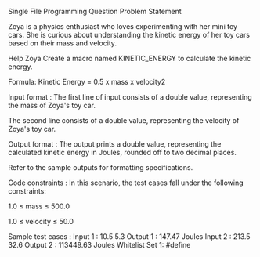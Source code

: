 Single File Programming Question
Problem Statement



Zoya is a physics enthusiast who loves experimenting with her mini toy cars. She is curious about understanding the kinetic energy of her toy cars based on their mass and velocity.



Help Zoya Create a macro named KINETIC_ENERGY to calculate the kinetic energy.



Formula: Kinetic Energy = 0.5 x mass x velocity2﻿

Input format :
The first line of input consists of a double value, representing the mass of Zoya's toy car.

The second line consists of a double value, representing the velocity of Zoya's toy car.

Output format :
The output prints a double value, representing the calculated kinetic energy in Joules, rounded off to two decimal places.



Refer to the sample outputs for formatting specifications.

Code constraints :
In this scenario, the test cases fall under the following constraints:

1.0 ≤ mass ≤ 500.0

1.0 ≤ velocity ≤ 50.0

Sample test cases :
Input 1 :
10.5
5.3
Output 1 :
147.47 Joules
Input 2 :
213.5
32.6
Output 2 :
113449.63 Joules
Whitelist
Set 1:
#define